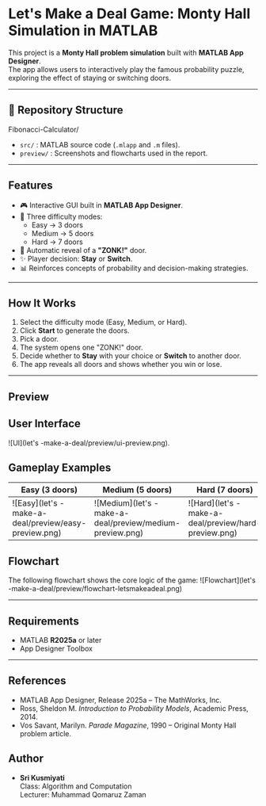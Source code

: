 # Let's Make a Deal Game: Monty Hall Simulation in MATLAB

This project is a **Monty Hall problem simulation** built with **MATLAB App Designer**.  
The app allows users to interactively play the famous probability puzzle, exploring the effect of staying or switching doors.  

---

## 📂 Repository Structure
Fibonacci-Calculator/
- `src/` : MATLAB source code (`.mlapp` and `.m` files).
- `preview/` : Screenshots and flowcharts used in the report.

---

## Features
- 🎮 Interactive GUI built in **MATLAB App Designer**.  
- 🎯 Three difficulty modes:
  - Easy → 3 doors
  - Medium → 5 doors
  - Hard → 7 doors
- 🤖 Automatic reveal of a **"ZONK!"** door.  
- ✨ Player decision: **Stay** or **Switch**.  
- 📊 Reinforces concepts of probability and decision-making strategies.  

---

## How It Works
1. Select the difficulty mode (Easy, Medium, or Hard).  
2. Click **Start** to generate the doors.  
3. Pick a door.  
4. The system opens one "ZONK!" door.  
5. Decide whether to **Stay** with your choice or **Switch** to another door.  
6. The app reveals all doors and shows whether you win or lose.  

---

## Preview
## User Interface
![UI](let's -make-a-deal/preview/ui-preview.png).

## Gameplay Examples
| Easy (3 doors) | Medium (5 doors) | Hard (7 doors) | Final Result |
|----------------|------------------|----------------|--------------|
| ![Easy](let's -make-a-deal/preview/easy-preview.png) | ![Medium](let's -make-a-deal/preview/medium-preview.png) | ![Hard](let's -make-a-deal/preview/hard-preview.png) | ![Final](let's -make-a-deal/preview/final-result.png) |

## Flowchart
The following flowchart shows the core logic of the game:
![Flowchart](let's -make-a-deal/preview/flowchart-letsmakeadeal.png)

---

## Requirements
- MATLAB **R2025a** or later  
- App Designer Toolbox  

---

## References
- MATLAB App Designer, Release 2025a – The MathWorks, Inc.  
- Ross, Sheldon M. *Introduction to Probability Models*, Academic Press, 2014.  
- Vos Savant, Marilyn. *Parade Magazine*, 1990 – Original Monty Hall problem article.  

## Author
- **Sri Kusmiyati**  
Class: Algorithm and Computation  
Lecturer: Muhammad Qomaruz Zaman  


